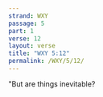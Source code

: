 ```yaml
---
strand: WXY
passage: 5
part: 1
verse: 12
layout: verse
title: "WXY 5:12"
permalink: /WXY/5/12/
---
```

"But are things inevitable?
